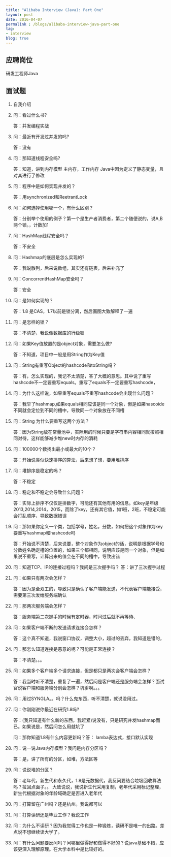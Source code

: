 ```yaml
---
title: "Alibaba Interview (Java): Part One"
layout: post
date: 2016-04-07
permalink : /blogs/alibaba-interview-java-part-one
tag:
- interview
blog: true
---
```


## 应聘岗位

研发工程师Java

## 面试题

1. 自我介绍

2. 问：看过什么书?

   答：并发编程实战

3. 问：最近有开发过并发的吗? 

   答：没有
4. 问：那知道线程安全吗?

   答：知道，讲到内存模型 主内存，工作内存  Java中因为定义了静态变量，且对其进行了修改

5. 问：程序中是如何实现并发的？

   答：用synchronized和ReetrantLock

6. 问：如何选择使用哪一个，有什么区别？ 

   答：分别举个使用的例子？第一个是生产者消费者，第二个随便说的，说A,B两个锁。，计数加1

7. 问：HashMap线程安全吗？ 

   答：不安全

8. 问：Hashmap的底层是怎么实现的?

   答：我说散列，后来说数组，其实还有链表，后来补充了

9. 问：ConcorrentHashMap安全吗？

   答：安全

10. 问：是如何实现的？

    答：1.8 是CAS，1.7以前是锁分离，然后画图大致解释了一遍

11. 问：是怎样的锁？

    答：不清楚，我说像数据库的行级锁

12. 问：如果Key值放置的是object对象，需要怎么做?

    答：不知道，项目中一般是用String作为Key值

13. 问：String有重写Object的hashcode和toString吗？

    答：有，怎么实现的，我记不太清楚，答了大概的意思。其中说了重写hashcode不一定要重写equals。重写了equals不一定要重写hashcode，

14. 问：为什么这样说，如果重写equals不重写hashcode会出现什么问题？

    答：我举了hashmap,如果equals相同应该是同一个对象，但是如果hascoide不同就会定位到不同的槽中，导致同一个对象放在不同槽

15. 问：String 为什么要重写这两个方法？

    答：因为String放在常量池中，实际用的时候只要是字符串内容相同就按照相同对待，这样能够减少堆new时内存的消耗

16. 问：100000个数找出最小或最大的10个？

    答：开始说类似快速排序的算法，后来想了想，要用堆排序

17. 问：堆排序是稳定的吗？

    答：不稳定

18. 问：稳定和不稳定会导致什么问题？

    答：实际上排序不仅仅是排数字，可能还有其他有用的信息。如key是年级2013,2014,2014，2015，而除了key，还有其它值，如1班，2班，不稳定可能会打乱顺序，导致数据错误

19. 问：那如果你定义一个类，包括学号，姓名，分数，如何把这个对象作为key要重写hashmap和hashcode吗

	答：开始说不清楚，后来说要，整个对象作为object的话，说明是根据学号和分数姓名确定槽的位置的，如果三个都相同，说明应该是同一个对象，但是如果说不重写，计算出来的值会在不同的槽中，导致出错

20. 问：知道TCP、IP的连接过程吗？我问是三次握手吗？
    答：讲了三次握手过程

21. 问：如果只有两次会怎样？

    答：因为是全双工的，导致只是确认了客户端能发送，不代表客户端能接受，需要第三次发给服务端确认

22. 问：那两次服务端会怎样？

    答：服务端第二次握手的时候有定时器，时间过后就不再等待、

23. 问：如果客户端不断的发送请求连接会怎样？

    答：这个真不知道，我说窗口协议，调整大小，超过的丢弃，我知道是错的，

24. 问：那怎么知道连接是恶意的呢？可能是正常连接？

    答：不清楚。。。

25. 问：如果多个客户端多个请求连接，但是都只是两次会客户端会怎样？ 

    答：我当时听不清楚，重复了一遍，然后问是客户端还是服务端会怎样？面试官说客户端和服务端分别会怎样？坑爹啊。。。

26. 问：用过SYNGLA。。吗？什么鬼东西，听不清楚，就说没用过。

27. 问：你刚刚说你最近在研究1.8吗?

    答：(我只知道有什么新的东西，我赶紧)说没有，只是研究并发hashmap而已。如果说是，然后问怎么用就坑了

    问：那你知道1.8有什么内容更新吗？答： lamba表达式，接口默认实现

28. 问：说一说Java内存模型？我问是内存分区吗？

    答：是，讲了所有的分区，如堆，方法区等

29. 问：说说堆的分区？

    答：老年代，新生代和永久代，1.8是元数据代，我反问要结合垃圾回收算法吗？拉回点面子。。
	大致说说，我说新生代采用复制，老年代采用标记整理，新生代根据对象的年龄域确定是否进入老年代

30. 问：打算留在广州吗？还是杭州。我说都可以

31. 问：打算读研还是毕业工作？我说工作

32. 问：为什么不读研？因为我觉得工作也是一种锻炼，读研不是唯一的出路。差点说不想继续读大学了。

33. 问：有什么问题要反问吗？问哪里做得好和做得不好的？说java基础不错，应该更深入理解原理。在大学本科中是比较好的。


